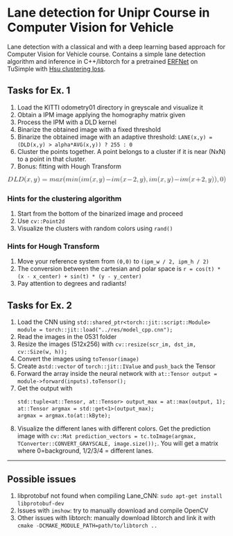 # Lane detection for Unipr Course in Computer Vision for Vehicle
Lane detection with a classical and with a deep learning based approach for Computer Vision for Vehicle course. Contains a simple lane detection algorithm and inference in C++/libtorch for a pretrained [ERFNet](https://ieeexplore.ieee.org/document/8063438) on TuSimple with [Hsu clustering loss](https://arxiv.org/abs/1803.06459).

## Tasks for Ex. 1

1) Load the KITTI odometry01 directory in greyscale and visualize it
2) Obtain a IPM image applying the homography matrix given
3) Process the IPM with a DLD kernel
4) Binarize the obtained image with a fixed threshold
5) Binarize the obtained image with an adaptive threshold: `LANE(x,y) = (DLD(x,y) > alpha*AVG(x,y)) ? 255 : 0`
6) Cluster the points together. A point belongs to a cluster if it is near (NxN) to a point in that cluster.
7) Bonus: fitting with Hough Transform
<p align="center">
  <img src="DLD.gif">
</p>

### Hints for the clustering algorithm
1) Start from the bottom of the binarized image and proceed
2) Use `cv::Point2d`
3) Visualize the clusters with random colors using `rand()`

### Hints for Hough Transform
1) Move your reference system from `(0,0)` to `(ipm_w / 2, ipm_h / 2)`
2) The conversion between the cartesian and polar space is `r = cos(t) * (x - x_center) + sin(t) * (y - y_center)`
3) Pay attention to degrees and radiants!

## Tasks for Ex. 2

1) Load the CNN using `std::shared_ptr<torch::jit::script::Module> module = torch::jit::load("../res/model_cpp.cnn");`
2) Read the images in the 0531 folder
3) Resize the images (512x256) with `cv::resize(scr_im, dst_im, cv::Size(w, h));`
4) Convert the images using `toTensor(image)`
5) Create a`std::vector` of `torch::jit::IValue` and `push_back` the Tensor 
6) Forward the array inside the neural network with `at::Tensor output = module->forward(inputs).toTensor();`
7) Get the output with       
      ```
      std::tuple<at::Tensor, at::Tensor> output_max = at::max(output, 1);
      at::Tensor argmax = std::get<1>(output_max);
      argmax = argmax.to(at::kByte);
      ```
8) Visualize the different lanes with different colors. Get the prediction image with `cv::Mat prediction_vectors = tc.toImage(argmax, TConverter::CONVERT_GRAYSCALE, image.size());`. You will get a matrix where 0=background, 1/2/3/4 = different lanes.

<hr>

## Possible issues

1) libprotobuf not found when compiling Lane_CNN: `sudo apt-get install libprotobuf-dev`
2) Issues with `imshow`: try to manually download and compile OpenCV
3) Other issues with libtorch: manually download libtorch and link it with `cmake -DCMAKE_MODULE_PATH=path/to/libtorch ..` 
